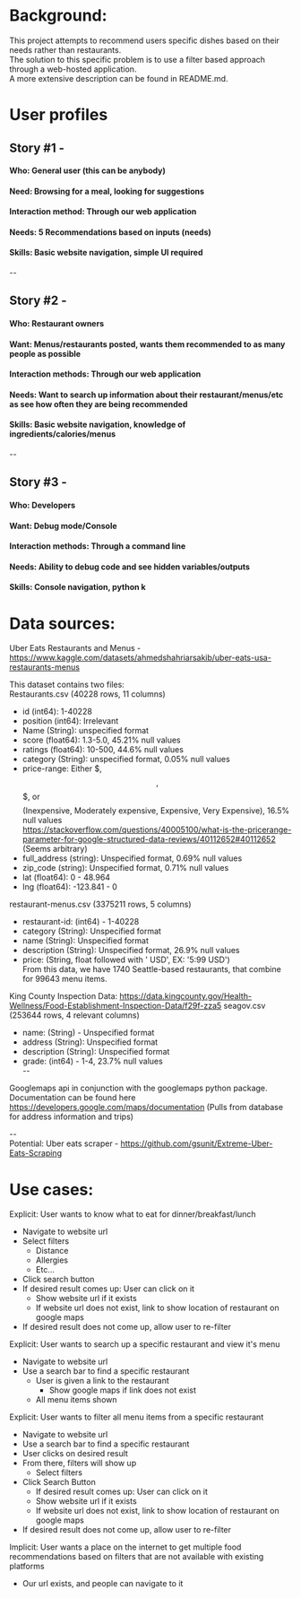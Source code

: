 # Background:
This project attempts to recommend users specific dishes based on their needs rather than restaurants.  
The solution to this specific problem is to use a filter based approach through a web-hosted application.   
A more extensive description can be found in README.md. 

# User profiles
##  Story #1 - 
#### Who: General user (this can be anybody)  
#### Need: Browsing for a meal, looking for suggestions  
#### Interaction method: Through our web application  
#### Needs: 5 Recommendations based on inputs (needs)  
#### Skills: Basic website navigation, simple UI required  
--
## Story #2 - 
#### Who: Restaurant owners  
#### Want: Menus/restaurants posted, wants them recommended to as many people as possible  
#### Interaction methods: Through our web application   
#### Needs: Want to search up information about their restaurant/menus/etc as see how often they are being  recommended
#### Skills: Basic website navigation, knowledge of ingredients/calories/menus  
--
## Story #3 - 
#### Who: Developers
#### Want: Debug mode/Console
#### Interaction methods: Through a command line
#### Needs: Ability to debug code and see hidden variables/outputs
#### Skills: Console navigation, python k

# Data sources:
Uber Eats Restaurants and Menus - https://www.kaggle.com/datasets/ahmedshahriarsakib/uber-eats-usa-restaurants-menus    
   
This dataset contains two files:   
Restaurants.csv (40228 rows, 11 columns)    
* id (int64): 1-40228      
* position (int64): Irrelevant    
* Name (String): unspecified format    
* score (float64): 1.3-5.0, 45.21% null values  
* ratings (float64): 10-500, 44.6% null values  
* category (String): unspecified format, 0.05% null values  
* price-range: Either $, $$, $$$, or $$$$ (Inexpensive, Moderately expensive, Expensive, Very   Expensive), 16.5% null values  
               https://stackoverflow.com/questions/40005100/what-is-the-pricerange-parameter-for-google-structured-data-reviews/40112652#40112652    
               (Seems arbitrary)    
* full_address (string): Unspecified format, 0.69% null values  
* zip_code (string): Unspecified format, 0.71% null values  
* lat (float64): 0 - 48.964  
* lng (float64): -123.841 - 0  
  
restaurant-menus.csv (3375211 rows, 5 columns)
* restaurant-id: (int64) - 1-40228
* category (String): Unspecified format
* name (String): Unspecified format
* description (String): Unspecified format, 26.9% null values
* price: (String, float followed with ' USD', EX: '5:99 USD')  
From this data, we have 1740 Seattle-based restaurants, that combine for 99643 menu items.  

King County Inspection Data:
https://data.kingcounty.gov/Health-Wellness/Food-Establishment-Inspection-Data/f29f-zza5
seagov.csv (253644 rows, 4 relevant columns)
* name: (String) - Unspecified format
* address (String): Unspecified format
* description (String): Unspecified format
* grade: (int64) - 1-4, 23.7% null values  
--  

Googlemaps api in conjunction with the googlemaps python package. Documentation can be found here https://developers.google.com/maps/documentation (Pulls from database for address information and trips)

--     
Potential: Uber eats scraper - https://github.com/gsunit/Extreme-Uber-Eats-Scraping   

# Use cases:
Explicit: User wants to know what to eat for dinner/breakfast/lunch
  * Navigate to website url
  * Select filters
    * Distance
    * Allergies
    * Etc...
  * Click search button
  * If desired result comes up: User can click on it
    * Show website url if it exists
    * If website url does not exist, link to show location of restaurant on google maps
  * If desired result does not come up, allow user to re-filter 

Explicit: User wants to search up a specific restaurant and view it's menu
  * Navigate to website url
  * Use a search bar to find a specific restaurant
     * User is given a link to the restaurant
       * Show google maps if link does not exist
     * All menu items shown

Explicit: User wants to filter all menu items from a specific restaurant
  * Navigate to website url
  * Use a search bar to find a specific restaurant
  * User clicks on desired result
  * From there, filters will show up
    * Select filters
  * Click Search Button
    * If desired result comes up: User can click on it
    * Show website url if it exists
    * If website url does not exist, link to show location of restaurant on google maps
  * If desired result does not come up, allow user to re-filter 

Implicit: User wants a place on the internet to get multiple food recommendations based on filters that are not available with existing platforms
* Our url exists, and people can navigate to it
